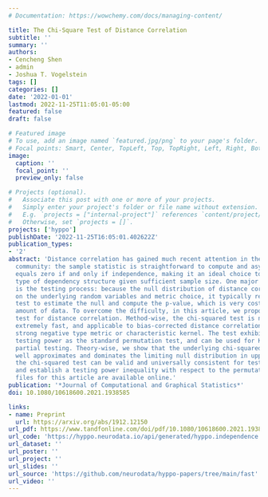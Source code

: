 ```yaml
---
# Documentation: https://wowchemy.com/docs/managing-content/

title: The Chi-Square Test of Distance Correlation
subtitle: ''
summary: ''
authors:
- Cencheng Shen
- admin
- Joshua T. Vogelstein
tags: []
categories: []
date: '2022-01-01'
lastmod: 2022-11-25T11:05:01-05:00
featured: false
draft: false

# Featured image
# To use, add an image named `featured.jpg/png` to your page's folder.
# Focal points: Smart, Center, TopLeft, Top, TopRight, Left, Right, BottomLeft, Bottom, BottomRight.
image:
  caption: ''
  focal_point: ''
  preview_only: false

# Projects (optional).
#   Associate this post with one or more of your projects.
#   Simply enter your project's folder or file name without extension.
#   E.g. `projects = ["internal-project"]` references `content/project/deep-learning/index.md`.
#   Otherwise, set `projects = []`.
projects: ['hyppo']
publishDate: '2022-11-25T16:05:01.402622Z'
publication_types:
- '2'
abstract: 'Distance correlation has gained much recent attention in the data science
  community: the sample statistic is straightforward to compute and asymptotically
  equals zero if and only if independence, making it an ideal choice to discover any
  type of dependency structure given sufficient sample size. One major bottleneck
  is the testing process: because the null distribution of distance correlation depends
  on the underlying random variables and metric choice, it typically requires a permutation
  test to estimate the null and compute the p-value, which is very costly for large
  amount of data. To overcome the difficulty, in this article, we propose a chi-squared
  test for distance correlation. Method-wise, the chi-squared test is nonparametric,
  extremely fast, and applicable to bias-corrected distance correlation using any
  strong negative type metric or characteristic kernel. The test exhibits a similar
  testing power as the standard permutation test, and can be used for K-sample and
  partial testing. Theory-wise, we show that the underlying chi-squared distribution
  well approximates and dominates the limiting null distribution in upper tail, prove
  the chi-squared test can be valid and universally consistent for testing independence,
  and establish a testing power inequality with respect to the permutation test. Supplementary
  files for this article are available online.'
publication: '*Journal of Computational and Graphical Statistics*'
doi: 10.1080/10618600.2021.1938585

links:
- name: Preprint
  url: https://arxiv.org/abs/1912.12150
url_pdf: https://www.tandfonline.com/doi/pdf/10.1080/10618600.2021.1938585?needAccess=true
url_code: 'https://hyppo.neurodata.io/api/generated/hyppo.independence.dcorr#hyppo.independence.Dcorr.test'
url_dataset: ''
url_poster: ''
url_project: ''
url_slides: ''
url_source: 'https://github.com/neurodata/hyppo-papers/tree/main/fast'
url_video: ''
---
```

